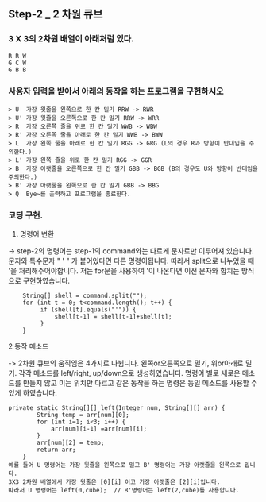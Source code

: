 ## Step-2 _ 2 차원 큐브

### 3 X 3의 2차원 배열이 아래처럼 있다.

```
R R W
G C W
G B B
```


### 사용자 입력을 받아서 아래의 동작을 하는 프로그램을 구현하시오
```
> U  가장 윗줄을 왼쪽으로 한 칸 밀기 RRW -> RWR
> U' 가장 윗줄을 오른쪽으로 한 칸 밀기 RRW -> WRR
> R  가장 오른쪽 줄을 위로 한 칸 밀기 WWB -> WBW
> R' 가장 오른쪽 줄을 아래로 한 칸 밀기 WWB -> BWW
> L  가장 왼쪽 줄을 아래로 한 칸 밀기 RGG -> GRG (L의 경우 R과 방향이 반대임을 주의한다.)
> L' 가장 왼쪽 줄을 위로 한 칸 밀기 RGG -> GGR
> B  가장 아랫줄을 오른쪽으로 한 칸 밀기 GBB -> BGB (B의 경우도 U와 방향이 반대임을 주의한다.)
> B' 가장 아랫줄을 왼쪽으로 한 칸 밀기 GBB -> BBG
> Q  Bye~를 출력하고 프로그램을 종료한다.
```
### 코딩 구현.

1. 명령어 변환 

 -> step-2의 명령어는 step-1의 command와는 다르게 문자로만 이루어져 있습니다. 문자와 특수문자 " ' " 가 붙어있다면
 다른 명령이됩니다. 
 따라서 split으로 나누었을 때 '을 처리해주어야합니다. 저는 for문을 사용하여 '이 나온다면 이전 문자와 합치는 방식으로
 구현하였습니다. 
 
        
        String[] shell = command.split("");
        for (int t = 0; t<command.length(); t++) {
             if (shell[t].equals("'")) {
                 shell[t-1] = shell[t-1]+shell[t];
             }
        }

2 동작 메소드

 -> 2차원 큐브의 움직임은 4가지로 나뉩니다. 왼쪽or오른쪽으로 밀기, 위or아래로 밀기.
    각각 메소드를 left/right, up/down으로 생성하였습니다.
    명령어 별로 새로운 메소드를 만들지 않고 미는 위치만 다르고 같은 동작을 하는 명령은 동일 메소드를 사용할 수 있게 하였습니다.
    
    private static String[][] left(Integer num, String[][] arr) {
            String temp = arr[num][0];
            for (int i=1; i<3; i++) {
                arr[num][i-1] =arr[num][i];
            }
            arr[num][2] = temp;
            return arr;
        }
    예를 들어 U 명령어는 가장 윗줄을 왼쪽으로 밀고 B' 명령어는 가장 아랫줄을 왼쪽으로 밉니다.
    3X3 2차원 배열에서 가장 윗줄은 [0][i] 이고 가장 아랫줄은 [2][i]입니다. 
    따라서 U 명령어는 left(0,cube);  // B'명령어는 left(2,cube)를 사용합니다. 


    
    
        
    